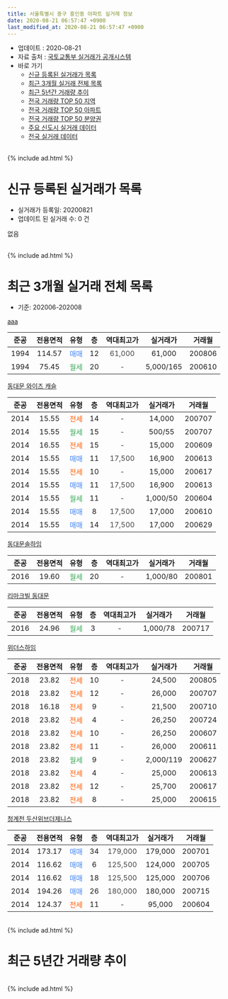 ```yaml
---
title: 서울특별시 중구 흥인동 아파트 실거래 정보
date: 2020-08-21 06:57:47 +0900
last_modified_at: 2020-08-21 06:57:47 +0900
---
```


* 업데이트 : 2020-08-21
* 자료 출처 : [국토교통부 실거래가 공개시스템](http://rt.molit.go.kr)
* 바로 가기
    * [신규 등록된 실거래가 목록](#신규-등록된-실거래가-목록)
    * [최근 3개월 실거래 전체 목록](#최근-3개월-실거래-전체-목록)
    * [최근 5년간 거래량 추이](#최근-5년간-거래량-추이)
    * [전국 거래량 TOP 50 지역](https://inasie.github.io/apt-trade-info/최근-3개월-전국에서-가장-거래가-많이-발생한-지역)
    * [전국 거래량 TOP 50 아파트](https://inasie.github.io/apt-trade-info/최근-3개월-전국에서-가장-거래가-많이-발생한-아파트)
    * [전국 거래량 TOP 50 분양권](https://inasie.github.io/apt-trade-info/최근-3개월-전국에서-가장-거래가-많이-발생한-분양권)
    * [주요 신도시 실거래 데이터](https://inasie.github.io/apt-trade-info/주요-신도시)
    * [전국 실거래 데이터](https://inasie.github.io/apt-trade-info/전국)
<br>
{% include ad.html %}
<br>

# 신규 등록된 실거래가 목록
* 실거래가 등록일: 20200821
* 업데이트 된 실거래 수: 0 건

없음

<br>
{% include ad.html %}
<br>

# 최근 3개월 실거래 전체 목록
* 기준: 202006-202008


[aaa](https://search.naver.com/search.naver?query=%EC%84%9C%EC%9A%B8%ED%8A%B9%EB%B3%84%EC%8B%9C+%EC%A4%91%EA%B5%AC+%ED%9D%A5%EC%9D%B8%EB%8F%99+aaa)

|준공|전용면적|유형|층|역대최고가|실거래가|거래월|
|:---:|:---:|:---:|:---:|:---:|:---:|:---:|
|1994|114.57|<span style="color:#4285f3">매매</span>|12|<span style="color:#444444">61,000</span>|61,000|200806|
|1994|75.45|<span style="color:#34a853">월세</span>|20|<span style="color:#444444">-</span>|5,000/165|200610|

[동대문 와이즈 캐슬](https://search.naver.com/search.naver?query=%EC%84%9C%EC%9A%B8%ED%8A%B9%EB%B3%84%EC%8B%9C+%EC%A4%91%EA%B5%AC+%ED%9D%A5%EC%9D%B8%EB%8F%99+%EB%8F%99%EB%8C%80%EB%AC%B8+%EC%99%80%EC%9D%B4%EC%A6%88+%EC%BA%90%EC%8A%AC)

|준공|전용면적|유형|층|역대최고가|실거래가|거래월|
|:---:|:---:|:---:|:---:|:---:|:---:|:---:|
|2014|15.55|<span style="color:#ff5a00">전세</span>|14|<span style="color:#444444">-</span>|14,000|200707|
|2014|15.55|<span style="color:#34a853">월세</span>|15|<span style="color:#444444">-</span>|500/55|200707|
|2014|16.55|<span style="color:#ff5a00">전세</span>|15|<span style="color:#444444">-</span>|15,000|200609|
|2014|15.55|<span style="color:#4285f3">매매</span>|11|<span style="color:#444444">17,500</span>|16,900|200613|
|2014|15.55|<span style="color:#ff5a00">전세</span>|10|<span style="color:#444444">-</span>|15,000|200617|
|2014|15.55|<span style="color:#4285f3">매매</span>|11|<span style="color:#444444">17,500</span>|16,900|200613|
|2014|15.55|<span style="color:#34a853">월세</span>|11|<span style="color:#444444">-</span>|1,000/50|200604|
|2014|15.55|<span style="color:#4285f3">매매</span>|8|<span style="color:#444444">17,500</span>|17,000|200610|
|2014|15.55|<span style="color:#4285f3">매매</span>|14|<span style="color:#444444">17,500</span>|17,000|200629|

[동대문솔하임](https://search.naver.com/search.naver?query=%EC%84%9C%EC%9A%B8%ED%8A%B9%EB%B3%84%EC%8B%9C+%EC%A4%91%EA%B5%AC+%ED%9D%A5%EC%9D%B8%EB%8F%99+%EB%8F%99%EB%8C%80%EB%AC%B8%EC%86%94%ED%95%98%EC%9E%84)

|준공|전용면적|유형|층|역대최고가|실거래가|거래월|
|:---:|:---:|:---:|:---:|:---:|:---:|:---:|
|2016|19.60|<span style="color:#34a853">월세</span>|20|<span style="color:#444444">-</span>|1,000/80|200801|

[리마크빌 동대문](https://search.naver.com/search.naver?query=%EC%84%9C%EC%9A%B8%ED%8A%B9%EB%B3%84%EC%8B%9C+%EC%A4%91%EA%B5%AC+%ED%9D%A5%EC%9D%B8%EB%8F%99+%EB%A6%AC%EB%A7%88%ED%81%AC%EB%B9%8C+%EB%8F%99%EB%8C%80%EB%AC%B8)

|준공|전용면적|유형|층|역대최고가|실거래가|거래월|
|:---:|:---:|:---:|:---:|:---:|:---:|:---:|
|2016|24.96|<span style="color:#34a853">월세</span>|3|<span style="color:#444444">-</span>|1,000/78|200717|

[위더스하임](https://search.naver.com/search.naver?query=%EC%84%9C%EC%9A%B8%ED%8A%B9%EB%B3%84%EC%8B%9C+%EC%A4%91%EA%B5%AC+%ED%9D%A5%EC%9D%B8%EB%8F%99+%EC%9C%84%EB%8D%94%EC%8A%A4%ED%95%98%EC%9E%84)

|준공|전용면적|유형|층|역대최고가|실거래가|거래월|
|:---:|:---:|:---:|:---:|:---:|:---:|:---:|
|2018|23.82|<span style="color:#ff5a00">전세</span>|10|<span style="color:#444444">-</span>|24,500|200805|
|2018|23.82|<span style="color:#ff5a00">전세</span>|12|<span style="color:#444444">-</span>|26,000|200707|
|2018|16.18|<span style="color:#ff5a00">전세</span>|9|<span style="color:#444444">-</span>|21,500|200710|
|2018|23.82|<span style="color:#ff5a00">전세</span>|4|<span style="color:#444444">-</span>|26,250|200724|
|2018|23.82|<span style="color:#ff5a00">전세</span>|10|<span style="color:#444444">-</span>|26,250|200607|
|2018|23.82|<span style="color:#ff5a00">전세</span>|11|<span style="color:#444444">-</span>|26,000|200611|
|2018|23.82|<span style="color:#34a853">월세</span>|9|<span style="color:#444444">-</span>|2,000/119|200627|
|2018|23.82|<span style="color:#ff5a00">전세</span>|4|<span style="color:#444444">-</span>|25,000|200613|
|2018|23.82|<span style="color:#ff5a00">전세</span>|12|<span style="color:#444444">-</span>|25,700|200617|
|2018|23.82|<span style="color:#ff5a00">전세</span>|8|<span style="color:#444444">-</span>|25,000|200615|

[청계천 두산위브더제니스](https://search.naver.com/search.naver?query=%EC%84%9C%EC%9A%B8%ED%8A%B9%EB%B3%84%EC%8B%9C+%EC%A4%91%EA%B5%AC+%ED%9D%A5%EC%9D%B8%EB%8F%99+%EC%B2%AD%EA%B3%84%EC%B2%9C+%EB%91%90%EC%82%B0%EC%9C%84%EB%B8%8C%EB%8D%94%EC%A0%9C%EB%8B%88%EC%8A%A4)

|준공|전용면적|유형|층|역대최고가|실거래가|거래월|
|:---:|:---:|:---:|:---:|:---:|:---:|:---:|
|2014|173.17|<span style="color:#4285f3">매매</span>|34|<span style="color:#444444">179,000</span>|179,000|200701|
|2014|116.62|<span style="color:#4285f3">매매</span>|6|<span style="color:#444444">125,500</span>|124,000|200705|
|2014|116.62|<span style="color:#4285f3">매매</span>|18|<span style="color:#444444">125,500</span>|125,000|200706|
|2014|194.26|<span style="color:#4285f3">매매</span>|26|<span style="color:#444444">180,000</span>|180,000|200715|
|2014|124.37|<span style="color:#ff5a00">전세</span>|11|<span style="color:#444444">-</span>|95,000|200604|


<br>
{% include ad.html %}
<br>

# 최근 5년간 거래량 추이


<div style="width:100%;">
    <canvas id="deal_progress" height="200"></canvas>
</div>

<script>
new Chart(document.getElementById("deal_progress"), {
    type: 'line',
    data: {
        labels: ['201508','201509','201510','201511','201512','201601','201602','201603','201604','201605','201606','201607','201608','201609','201610','201611','201612','201701','201702','201703','201704','201705','201706','201707','201708','201709','201710','201711','201712','201801','201802','201803','201804','201805','201806','201807','201808','201809','201810','201811','201812','201901','201902','201903','201904','201905','201906','201907','201908','201909','201910','201911','201912','202001','202002','202003','202004','202005','202006','202007','202008'],
        datasets: [{
            label: '매매',
            pointRadius: 1,
            data: [11, 6, 3, 0, 10, 4, 0, 4, 5, 17, 17, 7, 15, 13, 16, 13, 5, 1, 1, 3, 0, 3, 5, 3, 4, 6, 4, 2, 5, 16, 21, 6, 4, 4, 7, 4, 9, 8, 10, 15, 0, 1, 0, 0, 2, 7, 0, 6, 3, 1, 3, 6, 4, 6, 3, 1, 1, 0, 4, 4, 1],
            borderColor: "rgba(255, 201, 14, 1)",
            backgroundColor: "rgba(255, 201, 14, 0.5)",
            fill: false,
            lineTension: 0
        },{
            label: '전월세',
            pointRadius: 1,
            data: [2, 3, 5, 3, 3, 4, 3, 2, 0, 0, 2, 0, 2, 4, 2, 3, 7, 9, 8, 3, 2, 7, 5, 3, 4, 1, 2, 1, 1, 5, 9, 7, 7, 5, 8, 7, 4, 5, 4, 1, 3, 1, 2, 2, 2, 0, 0, 4, 0, 3, 1, 0, 3, 2, 8, 4, 4, 2, 11, 6, 2],
            borderColor: "rgba(0, 141, 185, 1)",
            backgroundColor: "rgba(0, 141, 185, 0.5)",
            fill: false,
            lineTension: 0
        }
        ]
    },
    options: {
        responsive: true,
        title: {
            display: false
        },
        tooltips: {
            mode: 'index',
            intersect: false
        },
        hover: {
            mode: 'nearest',
            intersect: true
        },
        scales: {
            xAxes: [{
                display: true,
                scaleLabel: {
                    display: true,
                    labelString: '년/월'
                }
            }],
            yAxes: [{
                display: true,
                ticks: {
                    suggestedMin: 0,
                },
                scaleLabel: {
                    display: true,
                    labelString: '실거래 수'
                }
            }]
        }
    }
});

</script>


<br>
{% include ad.html %}
<br>

